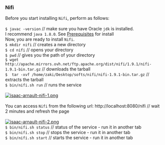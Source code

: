 ### Nifi
Before you start installing `Nifi`, perform as follows:<br><br>
`$ javac -version` // make sure you have Oracle `jdk` is installed.<br>I recommend `java 1.8.0`. See [Prerequisites](https://gist.github.com/isaacarnault/19979a97be64192bb15b7b5e2e351889#prerequisites) for install<br>
Now, you are ready to install `Nifi`.<br>
`$ mkdir nifi` // creates a new directory<br>
`$ cd nifi` // opens your directory<br>
`$ pwd` // gives you the path of your directory<br>
`$ wget http://apache.mirrors.ovh.net/ftp.apache.org/dist/nifi/1.9.1/nifi-1.9.1-bin.tar.gz` // downloads the tarball<br>
`$  tar -xvf /home/zaki/Desktop/softs/nifi/nifi-1.9.1-bin.tar.gz` // extracts the tarball<br>
`$ bin/nifi.sh run` // runs the service<br><br>
[![isaac-arnault-nifi-1.png](https://i.postimg.cc/GhrrfFNy/isaac-arnault-nifi-1.png)](https://postimg.cc/G9MZ8ybL)<br><br>
You can access `Nifi` from the following url: http://localhost:8080/nifi // wait 2 minutes and refresh the page<br><br>
[![isaac-arnault-nifi-2.png](https://i.postimg.cc/T2nfQ7kx/isaac-arnault-nifi-2.png)](https://postimg.cc/Th2z39MN)
<br>
`$ bin/nifi.sh status` // status of the service - run it in another tab<br>
`$ bin/nifi.sh stop` // stops the service - run it in another tab<br>
`$ bin/nifi.sh start` // starts the service - run it in another tab<br>
